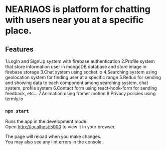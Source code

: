 # NEARIAOS is platform for chatting with users near you at a specific place.

## Features
1.LogIn and SignUp system with firebase authentication 
2.Profile system that store information user in mongoDB database and store image in firebase storage
3.Chat system using socket.io 
4.Searching system using geolocation system for finding user at a specific range 
5.Redux for sending and showing data to each component among searching system, chat system, profile system
6.Contact form using react-hook-form for sending feedback, etc... 
7.Animation using framer motion 
8.Privacy policies using termly.io

### `npm start`

Runs the app in the development mode.\
Open [http://localhost:5000](http://localhost:5000) to view it in your browser.

The page will reload when you make changes.\
You may also see any lint errors in the console.

